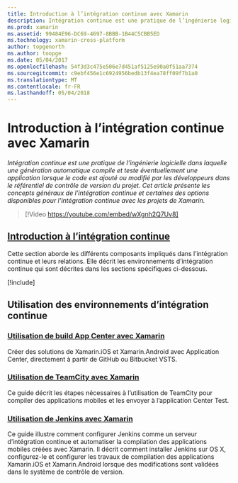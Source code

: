 ```yaml
---
title: Introduction à l’intégration continue avec Xamarin
description: Intégration continue est une pratique de l’ingénierie logicielle dans laquelle une génération automatique compile et teste éventuellement une application lorsque le code est ajouté ou modifié par les développeurs dans le référentiel de contrôle de version du projet. Cet article présente les concepts généraux de l’intégration continue et certaines des options disponibles pour l’intégration continue avec les projets de Xamarin.
ms.prod: xamarin
ms.assetid: 99484E96-DC69-4697-8BBB-1B44C5CBB5ED
ms.technology: xamarin-cross-platform
author: topgenorth
ms.author: toopge
ms.date: 05/04/2017
ms.openlocfilehash: 54f3d3c475e506e7d451af5125e90a0f51aa7374
ms.sourcegitcommit: c9ebf456e1c6924956bedb13f4ea78ff09f7b1a0
ms.translationtype: MT
ms.contentlocale: fr-FR
ms.lasthandoff: 05/04/2018
---
```

# <a name="introduction-to-continuous-integration-with-xamarin"></a>Introduction à l’intégration continue avec Xamarin

_Intégration continue est une pratique de l’ingénierie logicielle dans laquelle une génération automatique compile et teste éventuellement une application lorsque le code est ajouté ou modifié par les développeurs dans le référentiel de contrôle de version du projet. Cet article présente les concepts généraux de l’intégration continue et certaines des options disponibles pour l’intégration continue avec les projets de Xamarin._

> [!Video https://youtube.com/embed/wXgnh2Q7Uv8]


##  <a name="introduction-to-continuous-integrationtoolsciintro-to-cimd"></a>[Introduction à l’intégration continue](~/tools/ci/intro-to-ci.md)

Cette section aborde les différents composants impliqués dans l’intégration continue et leurs relations. Elle décrit les environnements d’intégration continue qui sont décrites dans les sections spécifiques ci-dessous.

[!include[](~/tools/ci/includes/firewall-information.md)]

## <a name="working-with-continuous-integration-environments"></a>Utilisation des environnements d’intégration continue


### <a name="using-app-center-build-with-xamarinappcenterbuildxamarin"></a>[Utilisation de build App Center avec Xamarin](/appcenter/build/xamarin/)

Créer des solutions de Xamarin.iOS et Xamarin.Android avec Application Center, directement à partir de GitHub ou Bitbucket VSTS.

### <a name="using-teamcity-with-xamarintoolsciteamcitymd"></a>[Utilisation de TeamCity avec Xamarin](~/tools/ci/teamcity.md)

Ce guide décrit les étapes nécessaires à l’utilisation de TeamCity pour compiler des applications mobiles et les envoyer à l’application Center Test.

### <a name="using-jenkins-with-xamarintoolscijenkins-walkthroughmd"></a>[Utilisation de Jenkins avec Xamarin](~/tools/ci/jenkins-walkthrough.md)

Ce guide illustre comment configurer Jenkins comme un serveur d’intégration continue et automatiser la compilation des applications mobiles créées avec Xamarin. Il décrit comment installer Jenkins sur OS X, configurez-le et configurer les travaux de compilation des applications Xamarin.iOS et Xamarin.Android lorsque des modifications sont validées dans le système de contrôle de version.
